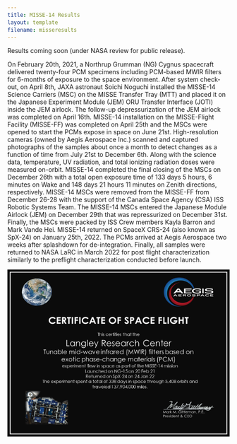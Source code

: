 ```yaml
---
title: MISSE-14 Results
layout: template
filename: misseresults
--- 
```


Results coming soon (under NASA review for public release).

On February 20th, 2021, a Northrup Grumman (NG) Cygnus spacecraft delivered twenty-four PCM specimens including PCM-based MWIR filters for 6-months of exposure to the space environment. After system check-out, on April 8th, JAXA astronaut Soichi Noguchi installed the MISSE-14 Science Carriers (MSC) on the MISSE Transfer Tray (MTT) and placed it on the Japanese Experiment Module (JEM) ORU Transfer Interface (JOTI) inside the JEM airlock. The follow-up depressurization of the JEM airlock was completed on April 16th. MISSE-14 installation on the MISSE-Flight Facility (MISSE-FF) was completed on April 25th and the MSCs were opened to start the PCMs expose in space on June 21st. High-resolution cameras (owned by Aegis Aerospace Inc.)  scanned and captured photographs of the samples about once a month to detect changes as a function of time from July 21st to December 6th.  Along with the science data, temperature, UV radiation, and total ionizing radiation doses were measured on-orbit. MISSE-14 completed the final closing of the MSCs on December 26th with a total open exposure time of 133 days 5 hours, 6 minutes on Wake and 148 days 21 hours 11 minutes on Zenith directions, respectively. MISSE-14 MSCs were removed from the MISSE-FF from December 26-28 with the support of the Canada Space Agency (CSA) ISS Robotic Systems Team. The MISSE-14 MSCs entered the Japanese Module Airlock (JEM) on December 29th that was repressurized on December 31st. Finally, the MSCs were packed by ISS Crew members Kayla Barron and Mark Vande Hei. MISSE-14 returned on SpaceX CRS-24 (also known as SpX-24) on January 25th, 2022. The PCMs arrived at Aegis Aerospace two weeks after splashdown for de-integration. Finally, all samples were returned to NASA LaRC in March 2022 for post flight characterization similarly to the preflight characterization conducted before launch.

![](spaceflight_certificate.png)
